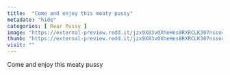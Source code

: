 ```yaml
---
title:  "Come and enjoy this meaty pussy"
metadate: "hide"
categories: [ Rear Pussy ]
image: "https://external-preview.redd.it/jzx9X83v0XheHes8RXRCLK307nsso4ezcPLnzJ_kunk.jpg?auto=webp&s=653912979fe8677923ffa1ac395eda54843d6b76"
thumb: "https://external-preview.redd.it/jzx9X83v0XheHes8RXRCLK307nsso4ezcPLnzJ_kunk.jpg?width=1080&crop=smart&auto=webp&s=cc35076b48f23b30113297a9471c8b1affa07b58"
visit: ""
---
```

Come and enjoy this meaty pussy
